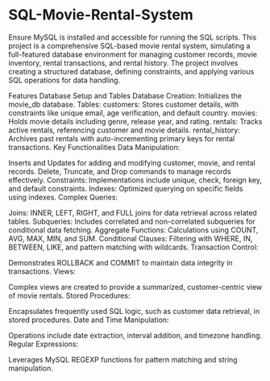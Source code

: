 # SQL-Movie-Rental-System
Ensure MySQL is installed and accessible for running the SQL scripts.
This project is a comprehensive SQL-based movie rental system, simulating a full-featured database environment for managing customer records, movie inventory, rental transactions, and rental history. The project involves creating a structured database, defining constraints, and applying various SQL operations for data handling.

Features
Database Setup and Tables
Database Creation: Initializes the movie_db database.
Tables:
customers: Stores customer details, with constraints like unique email, age verification, and default country.
movies: Holds movie details including genre, release year, and rating.
rentals: Tracks active rentals, referencing customer and movie details.
rental_history: Archives past rentals with auto-incrementing primary keys for rental transactions.
Key Functionalities
Data Manipulation:

Inserts and Updates for adding and modifying customer, movie, and rental records.
Delete, Truncate, and Drop commands to manage records effectively.
Constraints: Implementations include unique, check, foreign key, and default constraints.
Indexes: Optimized querying on specific fields using indexes.
Complex Queries:

Joins: INNER, LEFT, RIGHT, and FULL joins for data retrieval across related tables.
Subqueries: Includes correlated and non-correlated subqueries for conditional data fetching.
Aggregate Functions: Calculations using COUNT, AVG, MAX, MIN, and SUM.
Conditional Clauses: Filtering with WHERE, IN, BETWEEN, LIKE, and pattern matching with wildcards.
Transaction Control:

Demonstrates ROLLBACK and COMMIT to maintain data integrity in transactions.
Views:

Complex views are created to provide a summarized, customer-centric view of movie rentals.
Stored Procedures:

Encapsulates frequently used SQL logic, such as customer data retrieval, in stored procedures.
Date and Time Manipulation:

Operations include date extraction, interval addition, and timezone handling.
Regular Expressions:

Leverages MySQL REGEXP functions for pattern matching and string manipulation.
